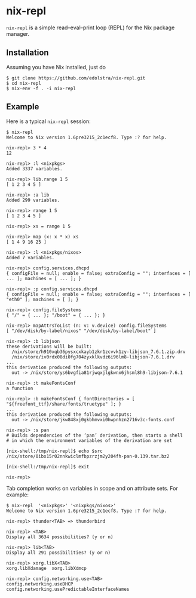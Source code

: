 nix-repl
========

`nix-repl` is a simple read–eval–print loop (REPL) for the Nix package
manager.

Installation
------------

Assuming you have Nix installed, just do

    $ git clone https://github.com/edolstra/nix-repl.git
    $ cd nix-repl
    $ nix-env -f . -i nix-repl

Example
-------

Here is a typical `nix-repl` session:

    $ nix-repl
    Welcome to Nix version 1.6pre3215_2c1ecf8. Type :? for help.

    nix-repl> 3 * 4
    12

    nix-repl> :l <nixpkgs>
    Added 3337 variables.

    nix-repl> lib.range 1 5
    [ 1 2 3 4 5 ]

    nix-repl> :a lib
    Added 299 variables.

    nix-repl> range 1 5
    [ 1 2 3 4 5 ]

    nix-repl> xs = range 1 5

    nix-repl> map (x: x * x) xs
    [ 1 4 9 16 25 ]

    nix-repl> :l <nixpkgs/nixos>
    Added 7 variables.

    nix-repl> config.services.dhcpd
    { configFile = null; enable = false; extraConfig = ""; interfaces = [ ... ]; machines = [ ... ]; }

    nix-repl> :p config.services.dhcpd
    { configFile = null; enable = false; extraConfig = ""; interfaces = [ "eth0" ]; machines = [ ]; }

    nix-repl> config.fileSystems
    { "/" = { ... }; "/boot" = { ... }; }

    nix-repl> mapAttrsToList (n: v: v.device) config.fileSystems
    [ "/dev/disk/by-label/nixos" "/dev/disk/by-label/boot" ]

    nix-repl> :b libjson
    these derivations will be built:
      /nix/store/h910xqb36pysxcxkayb1zkr1zcvvk1zy-libjson_7.6.1.zip.drv
      /nix/store/iv0rdx08di0fg704zyxklkvdz6i96lm8-libjson-7.6.1.drv
    ...
    this derivation produced the following outputs:
      out -> /nix/store/ys6bvgfia81rjwqxjlgkwnx6jhsml8h9-libjson-7.6.1

    nix-repl> :t makeFontsConf
    a function

    nix-repl> :b makeFontsConf { fontDirectories = [ "${freefont_ttf}/share/fonts/truetype" ]; }
    ...
    this derivation produced the following outputs:
      out -> /nix/store/jkw848xj0gkbhmvxi0hwpnhzn2716v3c-fonts.conf

    nix-repl> :s pan
    # Builds dependencies of the ‘pan’ derivation, then starts a shell
    # in which the environment variables of the derivation are set

    [nix-shell:/tmp/nix-repl]$ echo $src
    /nix/store/0ibx15r02nnkwiclmfbpzrzjm2y204fh-pan-0.139.tar.bz2

    [nix-shell:/tmp/nix-repl]$ exit

    nix-repl>

Tab completion works on variables in scope and on attribute sets.  For
example:

    $ nix-repl  '<nixpkgs>' '<nixpkgs/nixos>'
    Welcome to Nix version 1.6pre3215_2c1ecf8. Type :? for help.

    nix-repl> thunder<TAB> => thunderbird

    nix-repl> <TAB>
    Display all 3634 possibilities? (y or n)

    nix-repl> lib<TAB>
    Display all 291 possibilities? (y or n)

    nix-repl> xorg.libX<TAB>
    xorg.libXdamage  xorg.libXdmcp

    nix-repl> config.networking.use<TAB>
    config.networking.useDHCP   config.networking.usePredictableInterfaceNames

